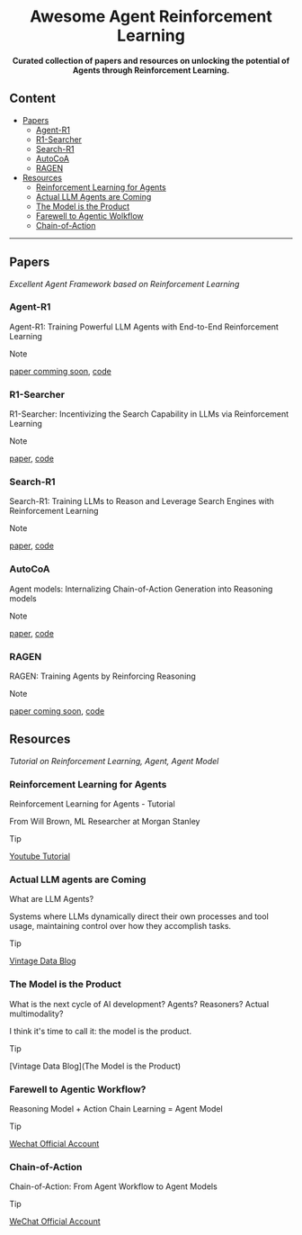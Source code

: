 <h1 align="center">Awesome Agent Reinforcement Learning </h1>

<p align="center">
    <b> Curated collection of papers and resources on unlocking the potential of Agents through Reinforcement Learning. </b>
</p>

## Content

- [Papers](#papers)
  - [Agent-R1](#agent-r1)
  - [R1-Searcher](#r1-searcher)
  - [Search-R1](#search-r1)
  - [AutoCoA](#autocoa)
  - [RAGEN](#ragen)
- [Resources](#resources)
  - [Reinforcement Learning for Agents](#reinforcement-learning-for-agents)
  - [Actual LLM Agents are Coming](#actual-llm-agents-are-coming)
  - [The Model is the Product](#the-model-is-the-product)
  - [Farewell to Agentic Wolkflow](#farewell-to-agentic-workflow)
  - [Chain-of-Action](#chain-of-action)

---



## Papers

*Excellent Agent Framework based on Reinforcement Learning*

### Agent-R1

Agent-R1: Training Powerful LLM Agents with End-to-End Reinforcement Learning

> [!NOTE]
>
> [paper comming soon](), [code](https://github.com/0russwest0/Agent-R1)

### R1-Searcher

R1-Searcher: Incentivizing the Search Capability in LLMs via Reinforcement Learning

> [!NOTE]
>
> [paper](https://arxiv.org/abs/2503.05592), [code](https://github.com/RUCAIBox/R1-Searcher)

### Search-R1

Search-R1: Training LLMs to Reason and Leverage Search Engines with Reinforcement Learning

> [!NOTE]
>
> [paper](https://arxiv.org/abs/2503.09516), [code](https://github.com/PeterGriffinJin/Search-R1)

### AutoCoA

Agent models: Internalizing Chain-of-Action Generation into Reasoning models

> [!NOTE]
>
> [paper](https://arxiv.org/abs/2503.06580), [code](https://github.com/ADaM-BJTU/AutoCoA)

### RAGEN

RAGEN: Training Agents by Reinforcing Reasoning

> [!NOTE]
>
> [paper coming soon](), [code](https://github.com/ZihanWang314/RAGEN)



## Resources

*Tutorial on Reinforcement Learning, Agent, Agent Model*

### Reinforcement Learning for Agents

Reinforcement Learning for Agents - Tutorial

From Will Brown, ML Researcher at Morgan Stanley

> [!TIP]
>
> [Youtube Tutorial](https://www.youtube.com/watch?v=JIsgyk0Paic)

### Actual LLM agents are Coming

What are LLM Agents?

Systems where LLMs dynamically direct their own processes and tool usage, maintaining control over how they accomplish tasks.

> [!TIP]
>
> [Vintage Data Blog](https://vintagedata.org/blog/posts/designing-llm-agents)

### The Model is the Product

What is the next cycle of AI development? Agents? Reasoners? Actual multimodality?

I think it's time to call it: the model is the product.

> [!TIP]
>
> [Vintage Data Blog](The Model is the Product)

### Farewell to Agentic Workflow?

Reasoning Model + Action Chain Learning = Agent Model

> [!TIP]
>
> [Wechat Official Account](https://mp.weixin.qq.com/s/dDtFp4yaZuGYAvcP7qkD7w)

### Chain-of-Action

Chain-of-Action: From Agent Workflow to Agent Models

> [!TIP]
>
> [WeChat Official Account](https://mp.weixin.qq.com/s/aAW7gD_5gQ_DyhRLCfMjDw)

